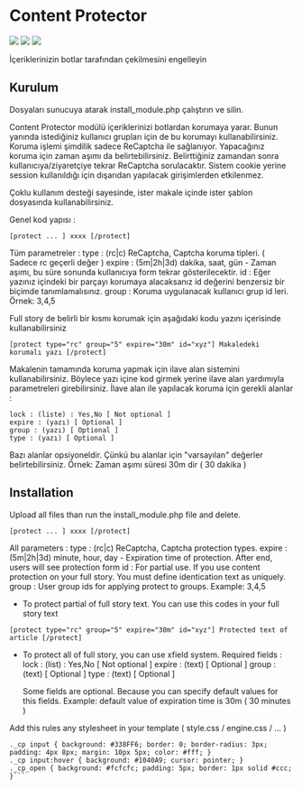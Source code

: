 # Content Protector
<img src="https://img.shields.io/badge/dle-11.3-007dad.svg"> <img src="https://img.shields.io/badge/lang-tr-ff0000.svg"> <img src="https://img.shields.io/badge/lang-en-000099.svg">

İçeriklerinizin botlar tarafından çekilmesini engelleyin

## Kurulum

Dosyaları sunucuya atarak install_module.php çalıştırın ve silin.

Content Protector modülü içeriklerinizi botlardan korumaya yarar. Bunun yanında istediğiniz kullanıcı grupları için de bu korumayı kullanabilirsiniz. Koruma işlemi şimdilik sadece ReCaptcha ile sağlanıyor. Yapacağınız koruma için zaman aşımı da belirtebilirsiniz.
Belirttiğiniz zamandan sonra kullanıcıya/ziyaretçiye tekrar ReCaptcha sorulacaktır.
Sistem cookie yerine session kullanıldığı için dışarıdan yapılacak girişimlerden etkilenmez.

Çoklu kullanım desteği sayesinde, ister makale içinde ister şablon dosyasında kullanabilirsiniz.

Genel kod yapısı :

`[protect ... ] xxxx [/protect]`

Tüm parametreler :
    type : (rc|c) ReCaptcha, Captcha koruma tipleri. ( Sadece rc geçerli değer )
    expire : (5m|2h|3d) dakika, saat, gün - Zaman aşımı, bu süre sonunda kullanıcıya form tekrar gösterilecektir.
    id : Eğer yazınız içindeki bir parçayı korumaya alacaksanız id değerini benzersiz bir biçimde tanımlamalısınız.
    group : Koruma uygulanacak kullanıcı grup id leri. Örnek: 3,4,5

Full story de belirli bir kısmı korumak için aşağıdaki kodu yazını içerisinde kullanabilirsiniz

`
[protect type="rc" group="5" expire="30m" id="xyz"]
	Makaledeki korumalı yazı
[/protect]
`

Makalenin tamamında koruma yapmak için ilave alan sistemini kullanabilirsiniz. Böylece yazı içine kod girmek yerine ilave alan yardımıyla parametreleri girebilirsiniz.
İlave alan ile yapılacak koruma için gerekli alanlar :

    lock : (liste) : Yes,No [ Not optional ]
    expire : (yazı) [ Optional ]
    group : (yazı) [ Optional ]
    type : (yazı) [ Optional ]


Bazı alanlar opsiyoneldir. Çünkü bu alanlar için "varsayılan" değerler belirtebilirsiniz.
Örnek: Zaman aşımı süresi 30m dir ( 30 dakika )

## Installation

Upload all files than run the install_module.php file and delete.

`[protect ... ] xxxx [/protect]`

All parameters :
  type    : (rc|c) ReCaptcha, Captcha protection types.
  expire  : (5m|2h|3d) minute, hour, day - Expiration time of protection. After end, users will see protection form
  id      : For partial use. If you use content protection on your full story. You must define identication text as uniquely.
  group   : User group ids for applying protect to groups. Example: 3,4,5

* To protect partial of full story text. You can use this codes in your full story text

`
[protect type="rc" group="5" expire="30m" id="xyz"]
	Protected text of article
[/protect]
`

* To protect all of full story, you can use xfield system. Required fields :
   lock   : (list) : Yes,No  [ Not optional ]
   expire : (text)           [ Optional ]
   group  : (text)           [ Optional ]
   type   : (text)           [ Optional ]

  Some fields are optional. Because you can specify default values for this fields.
  Example: default value of expiration time is 30m ( 30 minutes )


Add this rules any stylesheet in your template ( style.css / engine.css / ... )
```._cp { border: 1px solid #999; border-radius: 5px; padding: 10px; background: #D1DCE1; color: #333; }
._cp input { background: #338FF6; border: 0; border-radius: 3px; padding: 4px 8px; margin: 10px 5px; color: #fff; }
._cp input:hover { background: #1040A9; cursor: pointer; }
._cp_open { background: #fcfcfc; padding: 5px; border: 1px solid #ccc; }```
